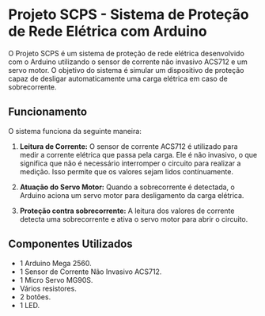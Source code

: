 # Projeto SCPS - Sistema de Proteção de Rede Elétrica com Arduino

O Projeto SCPS é um sistema de proteção de rede elétrica desenvolvido com o Arduino utilizando o sensor de corrente não invasivo ACS712 e um servo motor. O objetivo do sistema é simular um dispositivo de proteção capaz de desligar automaticamente uma carga elétrica em caso de sobrecorrente.

## Funcionamento

O sistema funciona da seguinte maneira:

1. **Leitura de Corrente:**
   O sensor de corrente ACS712 é utilizado para medir a corrente elétrica que passa pela carga. Ele é não invasivo, o que significa que não é necessário interromper o circuito para realizar a medição. Isso permite que os valores sejam lidos contínuamente.

2. **Atuação do Servo Motor:**
   Quando a sobrecorrente é detectada, o Arduino aciona um servo motor para desligamento da carga elétrica.

3. **Proteção contra sobrecorrente:**
   A leitura dos valores de corrente detecta uma sobrecorrente e ativa o servo motor para abrir o circuito.

## Componentes Utilizados

- 1 Arduino Mega 2560.
- 1 Sensor de Corrente Não Invasivo ACS712.
- 1 Micro Servo MG90S.
- Vários resistores.
- 2 botões.
- 1 LED.

